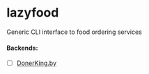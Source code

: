 # lazyfood
Generic CLI interface to food ordering services

#### Backends:
- [ ] [DonerKing.by](https://donerking.by)
